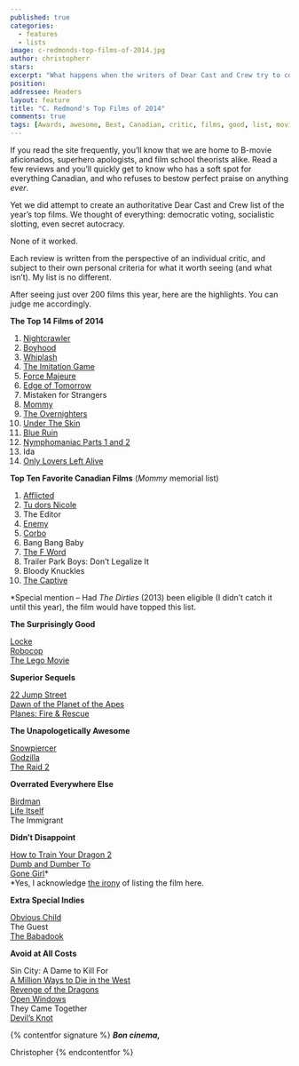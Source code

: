 ```yaml
---
published: true
categories:
  - features
  - lists
image: c-redmonds-top-films-of-2014.jpg
author: christopherr
stars: 
excerpt: "What happens when the writers of Dear Cast and Crew try to come to a consensus about the year's best films? We decide to make individual lists."
position: 
addressee: Readers
layout: feature
title: "C. Redmond's Top Films of 2014"
comments: true
tags: [Awards, awesome, Best, Canadian, critic, films, good, list, movies, Top films 2013, worst, year end]
---
```

If you read the site frequently, you’ll know that we are home to B-movie aficionados, superhero apologists, and film school theorists alike. Read a few reviews and you’ll quickly get to know who has a soft spot for everything Canadian, and who refuses to bestow perfect praise on anything _ever_. 

Yet we did attempt to create an authoritative Dear Cast and Crew list of the year’s top films. We thought of everything: democratic voting, socialistic slotting, even secret autocracy. 

None of it worked. 

Each review is written from the perspective of an individual critic, and subject to their own personal criteria for what it worth seeing (and what isn’t). My list is no different. 

After seeing just over 200 films this year, here are the highlights. You can judge me accordingly.

**The Top 14 Films of 2014**

1. [Nightcrawler](http://www.dearcastandcrew.com/content/2014/10/29/nightcrawler.html)
1. [Boyhood](http://www.dearcastandcrew.com/content/2014/8/5/boyhood.html)
1. [Whiplash](http://www.dearcastandcrew.com/content/2014/9/4/tiff-postcard-2-whiplash.html)
1. [The Imitation Game](http://www.dearcastandcrew.com/content/2014/9/11/tiff-postcard-2-the-imitation-game.html)
1. [Force Majeure](http://www.dearcastandcrew.com/content/2014/9/5/tiff-postcard-1-force-majeure.html)
1. [Edge of Tomorrow](http://www.dearcastandcrew.com/content/2014/6/6/edge-of-tomorrow.html)
1. Mistaken for Strangers
1. [Mommy](http://www.dearcastandcrew.com/content/2014/11/7/mommy.html)
1. [The Overnighters](http://www.dearcastandcrew.com/content/2014/5/3/the-overnighters.html)
1.  [Under The Skin](http://www.dearcastandcrew.com/content/2014/6/11/under-the-skin.html)
1.  [Blue Ruin](http://www.dearcastandcrew.com/content/2014/5/20/blue-ruin.html)
1.  [Nymphomaniac Parts 1 and 2](http://www.dearcastandcrew.com/content/2014/3/28/nymphomanic-vol-1-and-2.html)
1.  Ida
1.  [Only Lovers Left Alive](http://www.dearcastandcrew.com/content/2014/6/1/only-lovers-left-alive.html)

**Top Ten Favorite Canadian Films** (_Mommy_ memorial list)

1. [Afflicted](http://www.dearcastandcrew.com/content/2014/6/12/afflicted.html)
1. [Tu dors Nicole](http://www.dearcastandcrew.com/content/2014/9/12/tiff-postcard-2-tu-dors-nicole.html)
1. The Editor
1. [Enemy](http://www.dearcastandcrew.com/content/2014/3/11/enemy.html)
1. [Corbo](http://www.dearcastandcrew.com/content/2014/9/10/tiff-postcard-1-corbo.html)
1. Bang Bang Baby
1. [The F Word](http://www.dearcastandcrew.com/content/2014/8/22/the-f-word.html)
1. Trailer Park Boys: Don’t Legalize It
1. Bloody Knuckles
1.  [The Captive](http://www.dearcastandcrew.com/content/2014/9/11/the-captive%20copy.html)

*Special mention – Had _The Dirties_ (2013) been eligible (I didn’t catch it until this year), the film would have topped this list.

**The Surprisingly Good**

[Locke](http://www.dearcastandcrew.com/content/2014/6/10/locke.html)  
[Robocop](http://www.dearcastandcrew.com/content/2014/2/12/robocop.html)  
[The Lego Movie](http://www.dearcastandcrew.com/content/2014/2/7/the-lego-movie.html)

**Superior Sequels**

[22 Jump Street](http://www.dearcastandcrew.com/content/2014/6/19/22-jump-street.html)  
[Dawn of the Planet of the Apes](http://www.dearcastandcrew.com/content/2014/7/12/dawn-of-the-planet-of-the-apes.html)  
[Planes: Fire & Rescue](http://www.dearcastandcrew.com/content/2014/7/21/planes-fire-rescue.html)

**The Unapologetically Awesome**

[Snowpiercer](http://www.dearcastandcrew.com/content/2014/7/3/snowpiercer.html)  
[Godzilla](http://www.dearcastandcrew.com/content/2014/5/16/godzilla.html)  
[The Raid 2](http://www.dearcastandcrew.com/content/2014/4/10/the-raid-2-berendal.html)

**Overrated Everywhere Else**

[Birdman](http://www.dearcastandcrew.com/content/2014/10/24/birdman-or-the-unexpected-virtue-of-ignorance.html)  
[Life Itself](http://www.dearcastandcrew.com/content/2014/7/12/life-itself.html)  
The Immigrant

**Didn’t Disappoint**

[How to Train Your Dragon 2](http://www.dearcastandcrew.com/content/2014/6/13/how-to-train-your-dragon-2.html)  
[Dumb and Dumber To](http://www.dearcastandcrew.com/content/2014/11/14/dumb-and-dumber-to.html)  
[Gone Girl](http://www.dearcastandcrew.com/content/2014/10/9/gone-girl.html)*  
*Yes, I acknowledge [the irony](http://www.dearcastandcrew.com/content/2014/10/10/why-gone-girl-makes-me-sad-for-the-state-of-cinema.html) of listing the film here. 

**Extra Special Indies**

[Obvious Child](http://www.dearcastandcrew.com/content/2014/7/4/obvious-child.html)  
The Guest  
[The Babadook](http://www.dearcastandcrew.com/content/2014/12/8/the-babadook.html)

**Avoid at All Costs**

Sin City: A Dame to Kill For  
[A Million Ways to Die in the West](http://www.dearcastandcrew.com/content/2014/6/9/a-million-ways-to-die-in-the-west.html)  
[Revenge of the Dragons](http://www.dearcastandcrew.com/content/2014/9/6/tiff-postcard-3-revenge-of-the-green-dragons.html)  
[Open Windows](http://www.dearcastandcrew.com/content/2014/10/20/open-windows.html)  
They Came Together  
[Devil’s Knot](http://www.dearcastandcrew.com/content/2014/5/19/devils-knot.html)

{% contentfor signature %}
***Bon cinema,***

Christopher
{% endcontentfor  %}